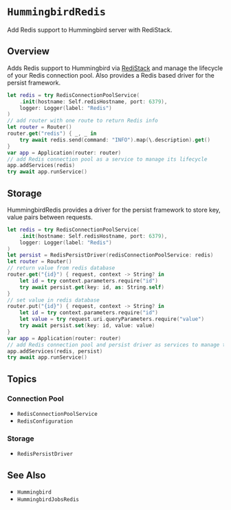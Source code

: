 # ``HummingbirdRedis``

Add Redis support to Hummingbird server with RediStack.

## Overview

Adds Redis support to Hummingbird via [RediStack](https://github.com/swift-server/RediStack) and manage the lifecycle of your Redis connection pool. Also provides a Redis based driver for the persist framework.

```swift
let redis = try RedisConnectionPoolService(
    .init(hostname: Self.redisHostname, port: 6379),
    logger: Logger(label: "Redis")
)
// add router with one route to return Redis info
let router = Router()
router.get("redis") { _, _ in
    try await redis.send(command: "INFO").map(\.description).get()
}
var app = Application(router: router)
// add Redis connection pool as a service to manage its lifecycle
app.addServices(redis)
try await app.runService()
```

## Storage

HummingbirdRedis provides a driver for the persist framework to store key, value pairs between requests.

```swift
let redis = try RedisConnectionPoolService(
    .init(hostname: Self.redisHostname, port: 6379),
    logger: Logger(label: "Redis")
)
let persist = RedisPersistDriver(redisConnectionPoolService: redis)
let router = Router()
// return value from redis database
router.get("{id}") { request, context -> String? in
    let id = try context.parameters.require("id")
    try await persist.get(key: id, as: String.self)
}
// set value in redis database
router.put("{id}") { request, context -> String? in
    let id = try context.parameters.require("id")
    let value = try request.uri.queryParameters.require("value")
    try await persist.set(key: id, value: value)
}
var app = Application(router: router)
// add Redis connection pool and persist driver as services to manage their lifecycle
app.addServices(redis, persist)
try await app.runService()
```


## Topics

### Connection Pool

- ``RedisConnectionPoolService``
- ``RedisConfiguration``

### Storage

- ``RedisPersistDriver``

## See Also

- ``Hummingbird``
- ``HummingbirdJobsRedis``
